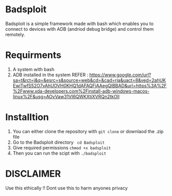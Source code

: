 # Badsploit

Badsploit is a simple framework made with bash which enables you to connect to devices with ADB (andriod debug bridge)
and control them remotely.

# Requirments

1. A system with bash 
2. ADB installed in the system 
    REFER : https://www.google.com/url?sa=t&rct=j&q=&esrc=s&source=web&cd=&cad=rja&uact=8&ved=2ahUKEwiTwfS52O7vAhUOVH0KHQ1dAFAQFjAAegQIBBAD&url=https%3A%2F%2Fwww.xda-developers.com%2Finstall-adb-windows-macos-linux%2F&usg=AOvVaw31VI6QWKXtiXVRQn2tkOll 

# Installtion

1. You can either clone the repository with ` git clone ` or downlaod the .zip file
2. Go to the Badsploit directory `  cd Badsploit `
3. Give required permissions ` chmod +x badsploit `
4. Then you can run the scipt with `./badsploit`


# DISCLAIMER

Use this ethically !! Dont use this to harm anyones privacy
